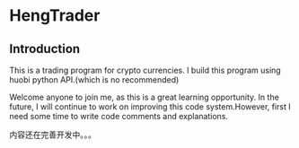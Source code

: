 # HengTrader
 
## Introduction
This is a trading program for crypto currencies.
I build this program using huobi python API.(which is no recommended)

Welcome anyone to join me, as this is a great learning opportunity. In the future, I will continue to work on improving this code system.However, first I need some time to write code comments and explanations.

内容还在完善开发中。。。
